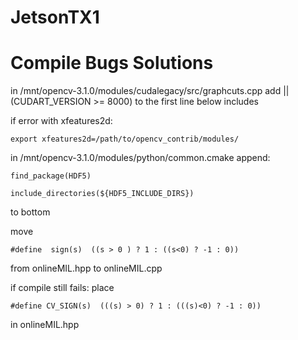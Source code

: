 # JetsonTX1

# Compile Bugs Solutions 
in /mnt/opencv-3.1.0/modules/cudalegacy/src/graphcuts.cpp add || (CUDART_VERSION >= 8000) to the first line below includes

if error with xfeatures2d:

    export xfeatures2d=/path/to/opencv_contrib/modules/

in /mnt/opencv-3.1.0/modules/python/common.cmake append:

    find_package(HDF5)
 
    include_directories(${HDF5_INCLUDE_DIRS})

to bottom

move  

    #define  sign(s)  ((s > 0 ) ? 1 : ((s<0) ? -1 : 0))

from onlineMIL.hpp to onlineMIL.cpp

if compile still fails: place 

    #define CV_SIGN(s)  (((s) > 0) ? 1 : (((s)<0) ? -1 : 0)) 

in onlineMIL.hpp
